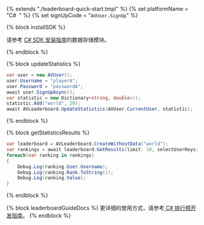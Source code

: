{% extends "./leaderboard-quick-start.tmpl" %}
{% set platformName = "C\#` `" %}
{% set signUpCode = "`AVUser.SignUp`" %}

{% block installSDK %}

请参考 [C# SDK 安装指南](sdk_setup-dotnet.html)的数据存储模块。

{% endblock %}

{% block updateStatistics %}

```c#
var user = new AVUser();
user.Username = "playerA";
user.Password = "passwordA";
await user.SignUpAsync();
var statistic = new Dictionary<string, double>();
statistic.Add("world", 20);
await AVLeaderboard.UpdateStatistics(AVUser.CurrentUser, statistic);
```
{% endblock %}

{% block getStatisticsResults %}
```c#
var leaderboard = AVLeaderboard.CreateWithoutData("world");
var rankings = await leaderboard.GetResults(limit: 10, selectUserKeys: new List<string> {"username", "age"});
foreach(var ranking in rankings)
{
    Debug.Log(ranking.User.Username);
    Debug.Log(ranking.Rank.ToString());
    Debug.Log(ranking.Value);
}
```
{% endblock %}

{% block leaderboardGuideDocs %}
更详细的使用方式，请参考[ C# 排行榜开发指南](leaderboard-guide-dotnet.html)。
{% endblock %}
